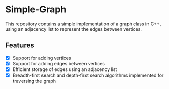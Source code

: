 # Simple-Graph
This repository contains a simple implementation of a graph class in C++, using an adjacency list to represent the edges between vertices.

## Features
- [x] Support for adding vertices
- [x] Support for adding edges between vertices
- [x] Efficient storage of edges using an adjacency list
- [x] Breadth-first search and depth-first search algorithms implemented for traversing the graph
